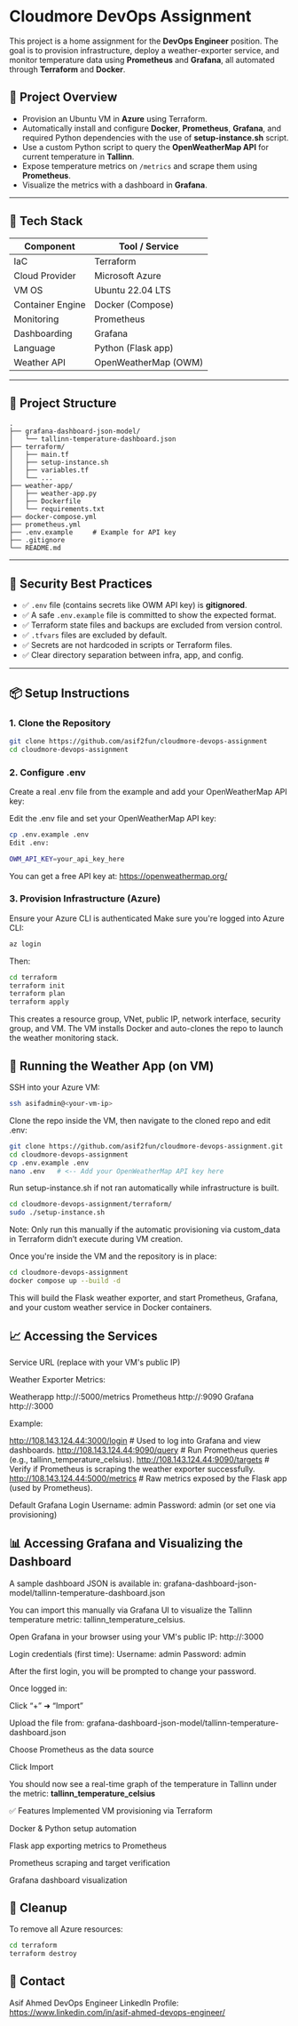 # Cloudmore DevOps Assignment

This project is a home assignment for the **DevOps Engineer** position. The goal is to provision infrastructure, deploy a weather-exporter service, and monitor temperature data using **Prometheus** and **Grafana**, all automated through **Terraform** and **Docker**.

## 🚀 Project Overview

- Provision an Ubuntu VM in **Azure** using Terraform.
- Automatically install and configure **Docker**, **Prometheus**, **Grafana**, and required Python dependencies with the use of **setup-instance.sh** script.
- Use a custom Python script to query the **OpenWeatherMap API** for current temperature in **Tallinn**.
- Expose temperature metrics on `/metrics` and scrape them using **Prometheus**.
- Visualize the metrics with a dashboard in **Grafana**.

---

## 🧰 Tech Stack

| Component        | Tool / Service        |
|------------------|------------------------|
| IaC              | Terraform              |
| Cloud Provider   | Microsoft Azure        |
| VM OS            | Ubuntu 22.04 LTS       |
| Container Engine | Docker (Compose)       |
| Monitoring       | Prometheus             |
| Dashboarding     | Grafana                |
| Language         | Python (Flask app)     |
| Weather API      | OpenWeatherMap (OWM)   |

---

## 📁 Project Structure

```
.
├── grafana-dashboard-json-model/
│   └── tallinn-temperature-dashboard.json
├── terraform/
│   ├── main.tf
│   ├── setup-instance.sh
│   ├── variables.tf
│   └── ...
├── weather-app/
│   ├── weather-app.py
│   ├── Dockerfile
│   └── requirements.txt
├── docker-compose.yml
├── prometheus.yml
├── .env.example     # Example for API key
├── .gitignore
└── README.md
```

---

## 🔐 Security Best Practices

- ✅ `.env` file (contains secrets like OWM API key) is **gitignored**.
- ✅ A safe `.env.example` file is committed to show the expected format.
- ✅ Terraform state files and backups are excluded from version control.
- ✅ `.tfvars` files are excluded by default.
- ✅ Secrets are not hardcoded in scripts or Terraform files.
- ✅ Clear directory separation between infra, app, and config.

---

## 📦 Setup Instructions

### 1. Clone the Repository

```bash
git clone https://github.com/asif2fun/cloudmore-devops-assignment
cd cloudmore-devops-assignment
```

### 2. Configure .env
Create a real .env file from the example and add your OpenWeatherMap API key:

Edit the .env file and set your OpenWeatherMap API key:

```bash
cp .env.example .env
Edit .env:

OWM_API_KEY=your_api_key_here
```
You can get a free API key at: https://openweathermap.org/

### 3. Provision Infrastructure (Azure)
Ensure your Azure CLI is authenticated Make sure you're logged into Azure CLI:

```bash
az login
```
Then:

```bash
cd terraform
terraform init
terraform plan
terraform apply
```

This creates a resource group, VNet, public IP, network interface, security group, and VM. The VM installs Docker and auto-clones the repo to launch the weather monitoring stack.

## 🐳 Running the Weather App (on VM)
SSH into your Azure VM:

```bash
ssh asifadmin@<your-vm-ip>
```
Clone the repo inside the VM, then navigate to the cloned repo and edit .env:

```bash
git clone https://github.com/asif2fun/cloudmore-devops-assignment.git
cd cloudmore-devops-assignment
cp .env.example .env
nano .env   # <-- Add your OpenWeatherMap API key here
```

Run setup-instance.sh if not ran automatically while infrastructure is built. 

```bash
cd cloudmore-devops-assignment/terraform/
sudo ./setup-instance.sh
```
Note: Only run this manually if the automatic provisioning via custom_data in Terraform didn’t execute during VM creation.

Once you're inside the VM and the repository is in place:

```bash
cd cloudmore-devops-assignment
docker compose up --build -d
```
This will build the Flask weather exporter, and start Prometheus, Grafana, and your custom weather service in Docker containers.

## 📈 Accessing the Services
Service	URL (replace <IP> with your VM's public IP)

Weather Exporter Metrics:	

Weatherapp  http://<IP>:5000/metrics
Prometheus	http://<IP>:9090
Grafana	    http://<IP>:3000

Example: 

http://108.143.124.44:3000/login      # Used to log into Grafana and view dashboards.
http://108.143.124.44:9090/query      # Run Prometheus queries (e.g., tallinn_temperature_celsius).
http://108.143.124.44:9090/targets    # Verify if Prometheus is scraping the weather exporter successfully.
http://108.143.124.44:5000/metrics    # Raw metrics exposed by the Flask app (used by Prometheus).


Default Grafana Login
Username: admin
Password: admin (or set one via provisioning)


## 📊 Accessing Grafana and Visualizing the Dashboard
A sample dashboard JSON is available in: grafana-dashboard-json-model/tallinn-temperature-dashboard.json

You can import this manually via Grafana UI to visualize the Tallinn temperature metric: tallinn_temperature_celsius.

Open Grafana in your browser using your VM's public IP:
http://<your-vm-ip>:3000

Login credentials (first time):
Username: admin
Password: admin

After the first login, you will be prompted to change your password.

Once logged in:

Click “+” ➜ “Import”

Upload the file from:
grafana-dashboard-json-model/tallinn-temperature-dashboard.json

Choose Prometheus as the data source

Click Import

You should now see a real-time graph of the temperature in Tallinn under the metric:
**tallinn_temperature_celsius**



✅ Features Implemented
 VM provisioning via Terraform

 Docker & Python setup automation

 Flask app exporting metrics to Prometheus

 Prometheus scraping and target verification

 Grafana dashboard visualization

## 🧹 Cleanup
To remove all Azure resources:

```bash
cd terraform
terraform destroy
```

## 🤝 Contact
Asif Ahmed
DevOps Engineer
LinkedIn Profile: https://www.linkedin.com/in/asif-ahmed-devops-engineer/